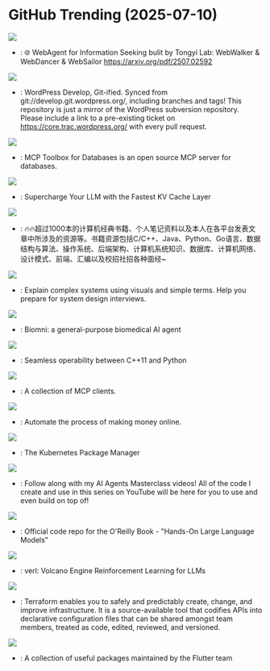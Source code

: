 # GitHub Trending (2025-07-10)

![](https://img.shields.io/badge/Python-New%20468-green?style=flat-square&logo=appveyor)
- [](https://github.comundefined): 🌐 WebAgent for Information Seeking bulit by Tongyi Lab: WebWalker & WebDancer & WebSailor https://arxiv.org/pdf/2507.02592

![](https://img.shields.io/badge/PHP-New%2027-green?style=flat-square&logo=appveyor)
- [](https://github.comundefined): WordPress Develop, Git-ified. Synced from git://develop.git.wordpress.org/, including branches and tags! This repository is just a mirror of the WordPress subversion repository. Please include a link to a pre-existing ticket on https://core.trac.wordpress.org/ with every pull request.

![](https://img.shields.io/badge/Go-New%201-green?style=flat-square&logo=appveyor)
- [](https://github.comundefined): MCP Toolbox for Databases is an open source MCP server for databases.

![](https://img.shields.io/badge/Python-New%20148-green?style=flat-square&logo=appveyor)
- [](https://github.comundefined): Supercharge Your LLM with the Fastest KV Cache Layer

![](https://img.shields.io/badge/none-New%20113-green?style=flat-square&logo=appveyor)
- [](https://github.comundefined): 🔥🔥超过1000本的计算机经典书籍、个人笔记资料以及本人在各平台发表文章中所涉及的资源等。书籍资源包括C/C++、Java、Python、Go语言、数据结构与算法、操作系统、后端架构、计算机系统知识、数据库、计算机网络、设计模式、前端、汇编以及校招社招各种面经~

![](https://img.shields.io/badge/none-New%20192-green?style=flat-square&logo=appveyor)
- [](https://github.comundefined): Explain complex systems using visuals and simple terms. Help you prepare for system design interviews.

![](https://img.shields.io/badge/Python-New%20338-green?style=flat-square&logo=appveyor)
- [](https://github.comundefined): Biomni: a general-purpose biomedical AI agent

![](https://img.shields.io/badge/C%2B%2B-New%208-green?style=flat-square&logo=appveyor)
- [](https://github.comundefined): Seamless operability between C++11 and Python

![](https://img.shields.io/badge/none-New%20276-green?style=flat-square&logo=appveyor)
- [](https://github.comundefined): A collection of MCP clients.

![](https://img.shields.io/badge/Python-New%2059-green?style=flat-square&logo=appveyor)
- [](https://github.comundefined): Automate the process of making money online.

![](https://img.shields.io/badge/Go-New%2010-green?style=flat-square&logo=appveyor)
- [](https://github.comundefined): The Kubernetes Package Manager

![](https://img.shields.io/badge/Python-New%2071-green?style=flat-square&logo=appveyor)
- [](https://github.comundefined): Follow along with my AI Agents Masterclass videos! All of the code I create and use in this series on YouTube will be here for you to use and even build on top of!

![](https://img.shields.io/badge/Jupyter%20Notebook-New%20286-green?style=flat-square&logo=appveyor)
- [](https://github.comundefined): Official code repo for the O'Reilly Book - "Hands-On Large Language Models"

![](https://img.shields.io/badge/Python-New%2058-green?style=flat-square&logo=appveyor)
- [](https://github.comundefined): verl: Volcano Engine Reinforcement Learning for LLMs

![](https://img.shields.io/badge/Go-New%2010-green?style=flat-square&logo=appveyor)
- [](https://github.comundefined): Terraform enables you to safely and predictably create, change, and improve infrastructure. It is a source-available tool that codifies APIs into declarative configuration files that can be shared amongst team members, treated as code, edited, reviewed, and versioned.

![](https://img.shields.io/badge/Dart-New%204-green?style=flat-square&logo=appveyor)
- [](https://github.comundefined): A collection of useful packages maintained by the Flutter team

